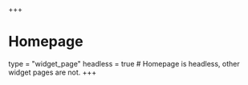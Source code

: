 +++
# Homepage
type = "widget_page"
headless = true  # Homepage is headless, other widget pages are not.
+++


<!-- Cloudflare Web Analytics -->
<script defer src='https://static.cloudflareinsights.com/beacon.min.js' data-cf-beacon='{"token": "08a438aae6a443f3a8e34d5c0c39ac2d"}'></script>
<!-- End Cloudflare Web Analytics -->
